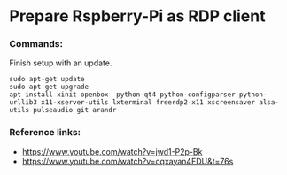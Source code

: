 # Prepare Rspberry-Pi as RDP client
### Commands:
Finish setup with an update.	
```
sudo apt-get update
sudo apt-get upgrade
apt install xinit openbox  python-qt4 python-configparser python-urllib3 x11-xserver-utils lxterminal freerdp2-x11 xscreensaver alsa-utils pulseaudio git arandr
```
### Reference links:
   * https://www.youtube.com/watch?v=jwd1-P2p-Bk
   * https://www.youtube.com/watch?v=cqxayan4FDU&t=76s
